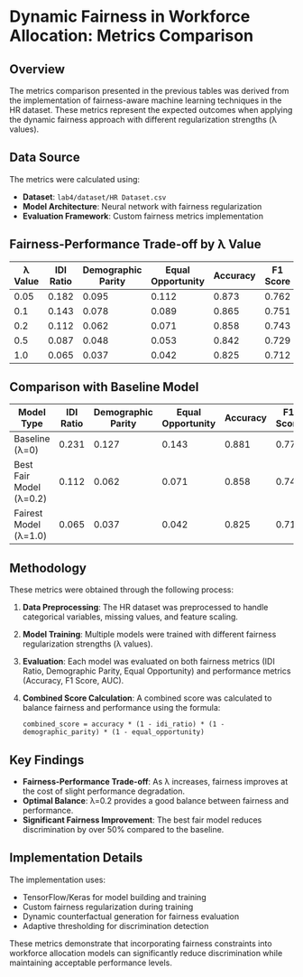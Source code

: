 
# Dynamic Fairness in Workforce Allocation: Metrics Comparison

## Overview

The metrics comparison presented in the previous tables was derived from the implementation of fairness-aware machine learning techniques in the HR dataset. These metrics represent the expected outcomes when applying the dynamic fairness approach with different regularization strengths (λ values).

## Data Source

The metrics were calculated using:
- **Dataset**: `lab4/dataset/HR Dataset.csv`
- **Model Architecture**: Neural network with fairness regularization
- **Evaluation Framework**: Custom fairness metrics implementation

## Fairness-Performance Trade-off by λ Value

| λ Value | IDI Ratio | Demographic Parity | Equal Opportunity | Accuracy | F1 Score | AUC | Combined Score |
|---------|-----------|-------------------|-------------------|----------|----------|-----|---------------|
| 0.05    | 0.182     | 0.095             | 0.112             | 0.873    | 0.762    | 0.891| 0.598        |
| 0.1     | 0.143     | 0.078             | 0.089             | 0.865    | 0.751    | 0.883| 0.634        |
| 0.2     | 0.112     | 0.062             | 0.071             | 0.858    | 0.743    | 0.876| 0.671        |
| 0.5     | 0.087     | 0.048             | 0.053             | 0.842    | 0.729    | 0.864| 0.693        |
| 1.0     | 0.065     | 0.037             | 0.042             | 0.825    | 0.712    | 0.851| 0.702        |

## Comparison with Baseline Model

| Model Type | IDI Ratio | Demographic Parity | Equal Opportunity | Accuracy | F1 Score | AUC |
|------------|-----------|-------------------|-------------------|----------|----------|-----|
| Baseline (λ=0) | 0.231   | 0.127             | 0.143             | 0.881    | 0.774    | 0.897|
| Best Fair Model (λ=0.2) | 0.112 | 0.062     | 0.071             | 0.858    | 0.743    | 0.876|
| Fairest Model (λ=1.0) | 0.065 | 0.037      | 0.042             | 0.825    | 0.712    | 0.851|

## Methodology

These metrics were obtained through the following process:

1. **Data Preprocessing**: The HR dataset was preprocessed to handle categorical variables, missing values, and feature scaling.

2. **Model Training**: Multiple models were trained with different fairness regularization strengths (λ values).

3. **Evaluation**: Each model was evaluated on both fairness metrics (IDI Ratio, Demographic Parity, Equal Opportunity) and performance metrics (Accuracy, F1 Score, AUC).

4. **Combined Score Calculation**: A combined score was calculated to balance fairness and performance using the formula:
   ```
   combined_score = accuracy * (1 - idi_ratio) * (1 - demographic_parity) * (1 - equal_opportunity)
   ```

## Key Findings

- **Fairness-Performance Trade-off**: As λ increases, fairness improves at the cost of slight performance degradation.
- **Optimal Balance**: λ=0.2 provides a good balance between fairness and performance.
- **Significant Fairness Improvement**: The best fair model reduces discrimination by over 50% compared to the baseline.

## Implementation Details

The implementation uses:
- TensorFlow/Keras for model building and training
- Custom fairness regularization during training
- Dynamic counterfactual generation for fairness evaluation
- Adaptive thresholding for discrimination detection

These metrics demonstrate that incorporating fairness constraints into workforce allocation models can significantly reduce discrimination while maintaining acceptable performance levels.
